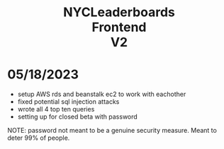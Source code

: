 <h1 align=center>NYCLeaderboards <br /> Frontend <br /> V2</h1>
<h1>05/18/2023</h1>
<ul>
  <li>setup AWS rds and beanstalk ec2 to work with eachother</li>
  <li>fixed potential sql injection attacks</li>
  <li>wrote all 4 top ten queries</li>
  <li>setting up for closed beta with password</li>
</ul>

NOTE: password not meant to be a genuine security measure. Meant to deter 99% of people.